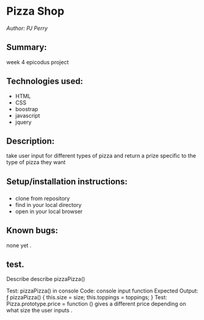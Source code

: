 # Pizza Shop

_Author: PJ Perry_

## Summary:

week 4 epicodus project

## Technologies used:

- HTML
- CSS
- boostrap
- javascript
- jquery


## Description:
take user input for different types of pizza and return a prize specific to the type of pizza they want

## Setup/installation instructions:

### 
 * clone from repository
 * find in your local directory 
 * open in your local browser 


## Known bugs:

none yet .

## test.
Describe describe pizzaPizza()

Test:  pizzaPizza() in console 
Code: console input function
Expected Output: ƒ pizzaPizza() {
  this.size = size;
  this.toppings = toppings;
}
Test: Pizza.prototype.price = function ()
 gives a different price depending on what size the user inputs .

